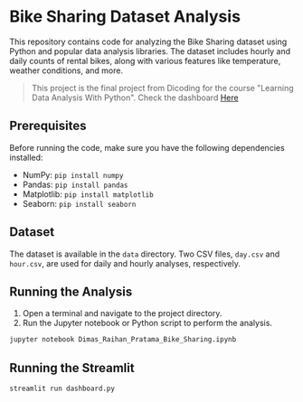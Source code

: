 # Bike Sharing Dataset Analysis

This repository contains code for analyzing the Bike Sharing dataset using Python and popular data analysis libraries. The dataset includes hourly and daily counts of rental bikes, along with various features like temperature, weather conditions, and more.

> This project is the final project from Dicoding for the course "Learning Data Analysis With Python". Check the dashboard [Here](https://dashboardpy-xitmaxhdtrq76awwwg7a9h.streamlit.app/)

## Prerequisites

Before running the code, make sure you have the following dependencies installed:

- NumPy: `pip install numpy`
- Pandas: `pip install pandas`
- Matplotlib: `pip install matplotlib`
- Seaborn: `pip install seaborn`

## Dataset

The dataset is available in the `data` directory. Two CSV files, `day.csv` and `hour.csv`, are used for daily and hourly analyses, respectively.

## Running the Analysis

1. Open a terminal and navigate to the project directory.
2. Run the Jupyter notebook or Python script to perform the analysis.

```bash
jupyter notebook Dimas_Raihan_Pratama_Bike_Sharing.ipynb
```
## Running the Streamlit
```bash
streamlit run dashboard.py
```
